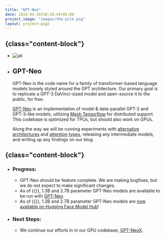 ```yaml
---
title: "GPT-Neo"
date: 2019-04-26T20:18:54+03:00
project_image: "images/the-pile.png"
layout: project-page
---
```


## {class="content-block"}
- ![alt](../../images/art49.png)
- ## GPT-Neo 
    GPT&#8288;-&#8288;Neo is the code name for a family of transformer-based language models loosely styled around the GPT architecture. Our primary goal is to replicate a GPT&#8288;-&#8288;3&nbsp;DaVinci-sized model and open-source it to the public, for free.

    [GPT&#8288;-&#8288;Neo](https://github.com/EleutherAI/gpt-neo) is an implementation of model & data-parallel GPT&#8288;-&#8288;2 and GPT&#8288;-&#8288;3-like models, utilizing [Mesh&nbsp;Tensorflow](https://github.com/tensorflow/mesh) for distributed support. This codebase is optimized for TPUs, but should also work on GPUs.

    Along the way we will be running experiments with [alternative](https://arxiv.org/abs/1701.06538) [architectures](https://arxiv.org/abs/1911.03864) and [attention](https://arxiv.org/abs/2006.16236) [types](https://www.aclweb.org/anthology/2020.acl-main.672.pdf), releasing any intermediate models, and writing up any findings on our blog.


## {class="content-block"}
- ### Progress:
    - GPT&#8288;-&#8288;Neo should be feature complete. We are making bugfixes, but we do not expect to make significant changes. 
    - As of {{<date year="2021" month="03" day="21">}}, 1.3B and 2.7B parameter GPT&#8288;-&#8288;Neo models are available to be run with [GPT&#8288;-&#8288;Neo](https://github.com/EleutherAI/gpt-neo).
    - As of {{<date year="2021" month="03" day="31">}}, 1.3B and 2.7B parameter GPT&#8288;-&#8288;Neo models are [now available on Hugging Face Model Hub](https://huggingface.co/EleutherAI)!
- ### Next Steps:
    - We continue our efforts in in our GPU codebase, [GPT&#8288;-&#8288;NeoX](/projects/gpt-neox/).


